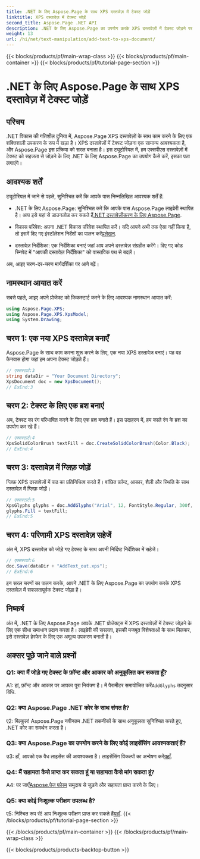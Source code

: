 ```yaml
---
title: .NET के लिए Aspose.Page के साथ XPS दस्तावेज़ में टेक्स्ट जोड़ें
linktitle: XPS दस्तावेज़ में टेक्स्ट जोड़ें
second_title: Aspose.Page .NET API
description: .NET के लिए Aspose.Page का उपयोग करके XPS दस्तावेज़ों में टेक्स्ट जोड़ने पर चरण-दर-चरण मार्गदर्शिका देखें। अपने .NET प्रोजेक्ट्स को सहजता से बढ़ाएं।
weight: 13
url: /hi/net/text-manipulation/add-text-to-xps-document/
---
```


{{< blocks/products/pf/main-wrap-class >}}
{{< blocks/products/pf/main-container >}}
{{< blocks/products/pf/tutorial-page-section >}}

# .NET के लिए Aspose.Page के साथ XPS दस्तावेज़ में टेक्स्ट जोड़ें

## परिचय

.NET विकास की गतिशील दुनिया में, Aspose.Page XPS दस्तावेज़ों के साथ काम करने के लिए एक शक्तिशाली उपकरण के रूप में खड़ा है। XPS दस्तावेज़ों में टेक्स्ट जोड़ना एक सामान्य आवश्यकता है, और Aspose.Page इस प्रक्रिया को सरल बनाता है। इस ट्यूटोरियल में, हम एक्सपीएस दस्तावेज़ों में टेक्स्ट को सहजता से जोड़ने के लिए .NET के लिए Aspose.Page का उपयोग कैसे करें, इसका पता लगाएंगे।

## आवश्यक शर्तें

ट्यूटोरियल में जाने से पहले, सुनिश्चित करें कि आपके पास निम्नलिखित आवश्यक शर्तें हैं:

- .NET के लिए Aspose.Page: सुनिश्चित करें कि आपके पास Aspose.Page लाइब्रेरी स्थापित है। आप इसे यहां से डाउनलोड कर सकते हैं[.NET दस्तावेज़ीकरण के लिए Aspose.Page](https://reference.aspose.com/page/net/).

-  विकास परिवेश: अपना .NET विकास परिवेश स्थापित करें। यदि आपने अभी तक ऐसा नहीं किया है, तो इसमें दिए गए इंस्टॉलेशन निर्देशों का पालन करें[प्रलेखन](https://reference.aspose.com/page/net/).

- दस्तावेज़ निर्देशिका: एक निर्देशिका बनाएं जहां आप अपने दस्तावेज़ संग्रहीत करेंगे। दिए गए कोड स्निपेट में "आपकी दस्तावेज़ निर्देशिका" को वास्तविक पथ से बदलें।

अब, आइए चरण-दर-चरण मार्गदर्शिका पर आगे बढ़ें।

## नामस्थान आयात करें

सबसे पहले, आइए अपने प्रोजेक्ट को किकस्टार्ट करने के लिए आवश्यक नामस्थान आयात करें:

```csharp
using Aspose.Page.XPS;
using Aspose.Page.XPS.XpsModel;
using System.Drawing;
```

## चरण 1: एक नया XPS दस्तावेज़ बनाएँ

Aspose.Page के साथ काम करना शुरू करने के लिए, एक नया XPS दस्तावेज़ बनाएं। यह वह कैनवास होगा जहां हम अपना टेक्स्ट जोड़ते हैं।

```csharp
// एक्सस्टार्ट:3
string dataDir = "Your Document Directory";
XpsDocument doc = new XpsDocument();
// ExEnd:3
```

## चरण 2: टेक्स्ट के लिए एक ब्रश बनाएं

अब, टेक्स्ट का रंग परिभाषित करने के लिए एक ब्रश बनाते हैं। इस उदाहरण में, हम काले रंग के ब्रश का उपयोग कर रहे हैं।

```csharp
// एक्सस्टार्ट:4
XpsSolidColorBrush textFill = doc.CreateSolidColorBrush(Color.Black);
// ExEnd:4
```

## चरण 3: दस्तावेज़ में ग्लिफ़ जोड़ें

ग्लिफ़ XPS दस्तावेज़ों में पाठ का प्रतिनिधित्व करते हैं। वांछित फ़ॉन्ट, आकार, शैली और स्थिति के साथ दस्तावेज़ में ग्लिफ़ जोड़ें।

```csharp
// एक्सस्टार्ट:5
XpsGlyphs glyphs = doc.AddGlyphs("Arial", 12, FontStyle.Regular, 300f, 450f, "Hello World!");
glyphs.Fill = textFill;
// ExEnd:5
```

## चरण 4: परिणामी XPS दस्तावेज़ सहेजें

अंत में, XPS दस्तावेज़ को जोड़े गए टेक्स्ट के साथ अपनी निर्दिष्ट निर्देशिका में सहेजें।

```csharp
// एक्सस्टार्ट:6
doc.Save(dataDir + "AddText_out.xps");
// ExEnd:6
```

इन सरल चरणों का पालन करके, आपने .NET के लिए Aspose.Page का उपयोग करके XPS दस्तावेज़ में सफलतापूर्वक टेक्स्ट जोड़ा है।

## निष्कर्ष

अंत में, .NET के लिए Aspose.Page आपके .NET प्रोजेक्ट्स में XPS दस्तावेज़ों में टेक्स्ट जोड़ने के लिए एक सीधा समाधान प्रदान करता है। लाइब्रेरी की सरलता, इसकी मजबूत विशेषताओं के साथ मिलकर, इसे दस्तावेज़ हेरफेर के लिए एक अमूल्य उपकरण बनाती है।

## अक्सर पूछे जाने वाले प्रश्नों

### Q1: क्या मैं जोड़े गए टेक्स्ट के फ़ॉन्ट और आकार को अनुकूलित कर सकता हूँ?

 A1: हां, फ़ॉन्ट और आकार पर आपका पूरा नियंत्रण है। में पैरामीटर समायोजित करें`AddGlyphs` तदनुसार विधि.

### Q2: क्या Aspose.Page .NET कोर के साथ संगत है?

ए2: बिल्कुल! Aspose.Page नवीनतम .NET तकनीकों के साथ अनुकूलता सुनिश्चित करते हुए, .NET कोर का समर्थन करता है।

### Q3: क्या Aspose.Page का उपयोग करने के लिए कोई लाइसेंसिंग आवश्यकताएं हैं?

 उ3: हाँ, आपको एक वैध लाइसेंस की आवश्यकता है। लाइसेंसिंग विकल्पों का अन्वेषण करें[यहाँ](https://purchase.aspose.com/buy).

### Q4: मैं सहायता कैसे प्राप्त कर सकता हूं या सहायता कैसे मांग सकता हूं?

 A4: पर जाएँ[Aspose.पेज फोरम](https://forum.aspose.com/c/page/39) समुदाय से जुड़ने और सहायता प्राप्त करने के लिए।

### Q5: क्या कोई निःशुल्क परीक्षण उपलब्ध है?

 ए5: निश्चित रूप से! आप निःशुल्क परीक्षण प्राप्त कर सकते हैं[यहाँ](https://releases.aspose.com/).
{{< /blocks/products/pf/tutorial-page-section >}}

{{< /blocks/products/pf/main-container >}}
{{< /blocks/products/pf/main-wrap-class >}}

{{< blocks/products/products-backtop-button >}}
